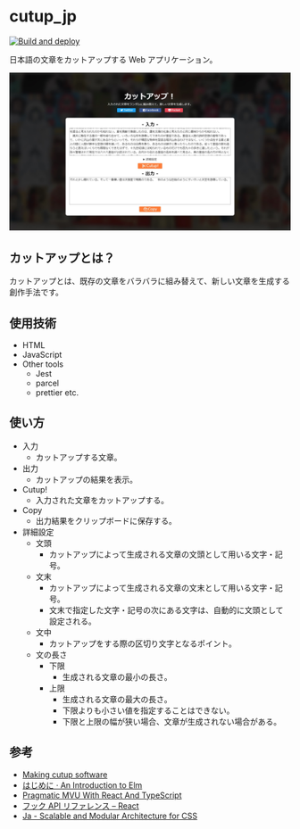 # cutup_jp

[![Build and deploy](https://github.com/ippee/cutup_jp/actions/workflows/deploy.yml/badge.svg)](https://github.com/ippee/cutup_jp/actions/workflows/deploy.yml)

日本語の文章をカットアップする Web アプリケーション。

![cutup_jp](imgs/cutup_jp.jpg)

## カットアップとは？

カットアップとは、既存の文章をバラバラに組み替えて、新しい文章を生成する創作手法です。

## 使用技術

- HTML
- JavaScript
- Other tools
  - Jest
  - parcel
  - prettier etc.

## 使い方

- 入力
  - カットアップする文章。
- 出力
  - カットアップの結果を表示。
- Cutup!
  - 入力された文章をカットアップする。
- Copy
  - 出力結果をクリップボードに保存する。
- 詳細設定
  - 文頭
    - カットアップによって生成される文章の文頭として用いる文字・記号。
  - 文末
    - カットアップによって生成される文章の文末として用いる文字・記号。
    - 文末で指定した文字・記号の次にある文字は、自動的に文頭として設定される。
  - 文中
    - カットアップをする際の区切り文字となるポイント。
  - 文の長さ
    - 下限
      - 生成される文章の最小の長さ。
    - 上限
      - 生成される文章の最大の長さ。
      - 下限よりも小さい値を指定することはできない。
      - 下限と上限の幅が狭い場合、文章が生成されない場合がある。

## 参考

- [Making cutup software](https://www.12kai.com/cutup/cumaking01.html)
- [はじめに · An Introduction to Elm](https://guide.elm-lang.jp/)
- [Pragmatic MVU With React And TypeScript](https://thomasbandt.com/model-view-update-with-react-and-typescript)
- [フック API リファレンス – React](https://ja.reactjs.org/docs/hooks-reference.html#usereducer)
- [Ja - Scalable and Modular Architecture for CSS](http://smacss.com/ja)
